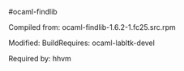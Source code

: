 #ocaml-findlib

Compiled from: ocaml-findlib-1.6.2-1.fc25.src.rpm

Modified: BuildRequires:  ocaml-labltk-devel

Required by: hhvm
